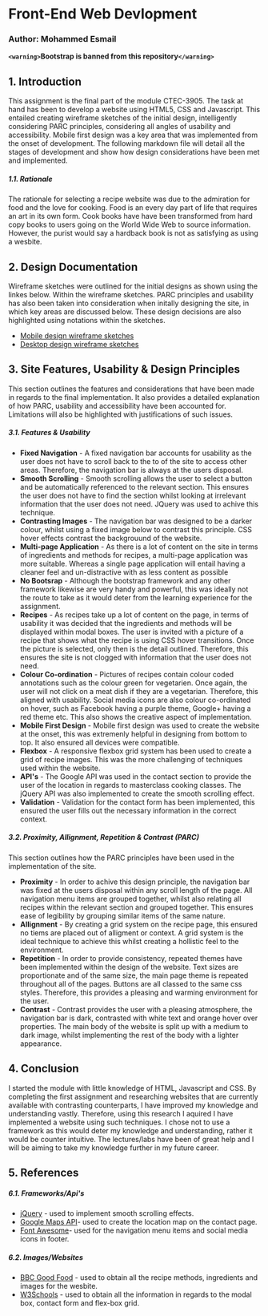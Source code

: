 # Front-End Web Devlopment

### Author: Mohammed Esmail

**`<warning>`Bootstrap is banned from this repository`</warning>`**

## 1. Introduction
This assignment is the final part of the module CTEC-3905. The task at hand has been to develop a website using HTML5, CSS and Javascript. This entailed creating wireframe sketches of the initial design, intelligently considering PARC principles, considering all angles of usability and accessibility. Mobile first design was a key area that was implemented from the onset of development. The following markdown file will detail all the stages of development and show how design considerations have been met and implemented.


##### 1.1. Rationale
The rationale for selecting a recipe website was due to the admiration for food and the love for cooking. Food is an every day part of life that requires an art in its own form. Cook books have have been transformed from hard copy books to users going on the World Wide Web to source information. However, the purist would say a hardback book is not as satisfying as using a wesbite.

## 2. Design Documentation
Wireframe sketches were outlined for the initial designs as shown using the linkes below. Within the wireframe sketches. PARC principles and usability has also been taken into consideration when initally designing the site, in which key areas are discussed below. These design decisions are also highlighted using notations within the sketches.

- [Mobile design wireframe sketches](https://github.com/mohammed-esmail/assignment2/tree/master/documentation:diagrams/wireframe_sketches_mobile_version)
- [Desktop design wireframe sketches](https://github.com/mohammed-esmail/assignment2/tree/master/documentation:diagrams/wireframe_sketches_desktop_version)

## 3. Site Features, Usability & Design Principles

This section outlines the features and considerations that have been made in regards to the final implementation. It also provides a detailed explanation of how PARC, usability and accessibility have been accounted for. Limitations will also be highlighted with justifications of such issues.

##### 3.1. Features & Usability
- **Fixed Navigation** - A fixed navigation bar accounts for usability as the user does not have to scroll back to the to of the site to access other areas. Therefore, the navigation bar is always at the users disposal.
- **Smooth Scrolling** - Smooth scrolling allows the user to select a button and be automatically referenced to the relevant section. This ensures the user does not have to find the section whilst looking at irrelevant information that the user does not need. JQuery was used to achive this technique.
- **Contrasting Images** - The navigation bar was designed to be a darker colour, whilst using a fixed image below to contrast this principle. CSS hover effects contrast the backgrouund of the website.
- **Multi-page Application** - As there is a lot of content on the site in terms of ingredients and methods for recipes, a multi-page application was more suitable. Whereas a single page application will entail having a cleaner feel and un-distractive with as less content as possible
- **No Bootsrap** - Although the bootstrap framework and any other framework likewise are very handy and powerful, this was ideally not the route to take as it would deter from the learning experience for the assignment.
- **Recipes** - As recipes take up a lot of content on the page, in terms of usability it was decided that the ingredients and methods will be displayed within modal boxes. The user is invited with a picture of a recipe that shows what the recipe is using CSS hover transitions. Once the picture is selected, only then is the detail outlined. Therefore, this ensures the site is not clogged with information that the user does not need.
- **Colour Co-ordination** - Pictures of recipes contain colour coded annotations such as the colour green for vegetarien. Once again, the user will not click on a meat dish if they are a vegetarian. Therefore, this aligned with usability. Social media icons are also colour co-ordinated on hover, such as Facebook having a purple theme, Google+ having a red theme etc. This also shows the creative aspect of implementation.
- **Mobile First Design** - Mobile first design was used to create the website at the onset, this was extremenly helpful in designing from bottom to top. It also ensured all devices were compatible.
- **Flexbox** - A responsive flexbox grid system has been used to create a grid of recipe images. This was the more challenging of techniques used within the website.
- **API's** - The Google API was used in the contact section to provide the user of the location in regards to masterclass cooking classes. The jQuery API was also implemented to create the smooth scrolling effect.
- **Validation** - Validation for the contact form has been implemented, this ensured the user fills out the necessary information in the correct context.

##### 3.2. Proximity, Allignment, Repetition & Contrast (PARC)
This section outlines how the PARC principles have been used in the implementation of the site.

- **Proximity** - In order to achive this design principle, the navigation bar was fixed at the users disposal within any scroll length of the page. All navigation menu items are grouped together, whilst also relating all recipes within the relevant section and grouped together. This ensures ease of legibility by grouping similar items of the same nature.
- **Allignment** - By creating a grid system on the recipe page, this ensured no tiems are placed out of alligment or context. A grid system is the ideal technique to achieve this whilst creating a hollistic feel to the environment.
- **Repetition** - In order to provide consistency, repeated themes have been implemented within the design of the website. Text sizes are proportionate and of the same size, the main page theme is repeated throughout all of the pages. Buttons are all classed to the same css styles. Therefore, this provides a pleasing and warming environment for the user.
- **Contrast** - Contrast provides the user with a pleasing atmosphere, the navigation bar is dark, contrasted with white text and orange hover over properties. The main body of the website is split up with a medium to dark image, whilst implementing the rest of the body with a lighter appearance.

## 4. Conclusion
I started the module with little knowledge of HTML, Javascript and CSS. By completing the first assignment and researching websites that are currently available with contrasting counterparts, I have improved my knowledge and understanding vastly. Therefore, using this research I aquired I have implemented a website using such techniques. I chose not to use a framework as this would deter my knowledge and understanding, rather it would be counter intuitive. The lectures/labs have been of great help and I will be aiming to take my knowledge further in my future career.

## 5. References
##### 6.1. Frameworks/Api's
- [jQuery](https://jquery.com/) - used to implement smooth scrolling effects.
- [Google Maps API](https://developers.google.com/maps/documentation/javascript/adding-a-google-map)- used to create the location map on the contact page.
- [Font Awesome](http://fontawesome.io/)- used for the navigation menu items and social media icons in footer.


##### 6.2. Images/Websites
- [BBC Good Food](http://www.bbc.co.uk/food/recipes/) - used to obtain all the recipe methods, ingredients and images for the wesbite.
- [W3Schools](https://www.w3schools.com/) - used to obtain all the information in regards to the modal box, contact form and flex-box grid.































